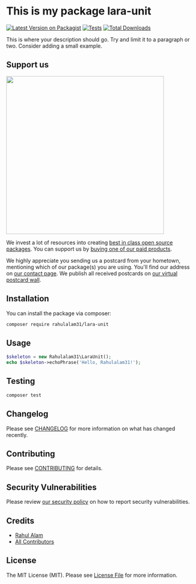 # This is my package lara-unit

[![Latest Version on Packagist](https://img.shields.io/packagist/v/rahulalam31/lara-unit.svg?style=flat-square)](https://packagist.org/packages/rahulalam31/lara-unit)
[![Tests](https://img.shields.io/github/actions/workflow/status/rahulalam31/lara-unit/run-tests.yml?branch=main&label=tests&style=flat-square)](https://github.com/rahulalam31/lara-unit/actions/workflows/run-tests.yml)
[![Total Downloads](https://img.shields.io/packagist/dt/rahulalam31/lara-unit.svg?style=flat-square)](https://packagist.org/packages/rahulalam31/lara-unit)

This is where your description should go. Try and limit it to a paragraph or two. Consider adding a small example.

## Support us

[<img src="https://github-ads.s3.eu-central-1.amazonaws.com/lara-unit.jpg?t=1" width="419px" />](https://spatie.be/github-ad-click/lara-unit)

We invest a lot of resources into creating [best in class open source packages](https://spatie.be/open-source). You can support us by [buying one of our paid products](https://spatie.be/open-source/support-us).

We highly appreciate you sending us a postcard from your hometown, mentioning which of our package(s) you are using. You'll find our address on [our contact page](https://spatie.be/about-us). We publish all received postcards on [our virtual postcard wall](https://spatie.be/open-source/postcards).

## Installation

You can install the package via composer:

```bash
composer require rahulalam31/lara-unit
```

## Usage

```php
$skeleton = new Rahulalam31\LaraUnit();
echo $skeleton->echoPhrase('Hello, Rahulalam31!');
```

## Testing

```bash
composer test
```

## Changelog

Please see [CHANGELOG](CHANGELOG.md) for more information on what has changed recently.

## Contributing

Please see [CONTRIBUTING](https://github.com/spatie/.github/blob/main/CONTRIBUTING.md) for details.

## Security Vulnerabilities

Please review [our security policy](../../security/policy) on how to report security vulnerabilities.

## Credits

- [Rahul Alam](https://github.com/rahulalam31)
- [All Contributors](../../contributors)

## License

The MIT License (MIT). Please see [License File](LICENSE.md) for more information.
